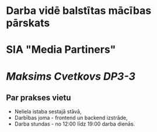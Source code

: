 # Darba vidē balstītas mācības pārskats

# **SIA "Media Partiners"**

# *Maksims Cvetkovs DP3-3*

## Par prakses vietu

* Neliela istaba sestajā stāvā,
* Darbības joma - frontend un backend izstrāde,
* Darba stundas - no 12:00 līdz 19:00 darba dienās.